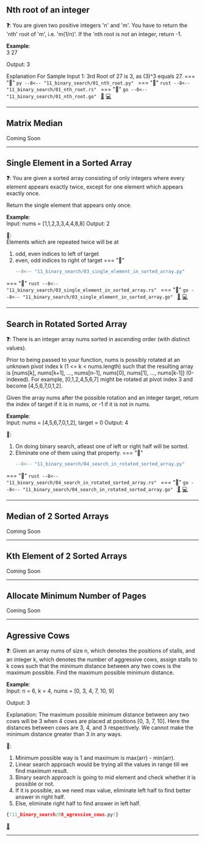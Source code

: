 ## Nth root of an integer

**❓**: You are given two positive integers 'n' and 'm'. You have to return the 'nth' root of 'm', i.e. 'm(1/n)'. If the 'nth root is not an integer, return -1. 

**Example**:  
3 27

Output:
3

Explanation For Sample Input 1:
3rd Root of 27 is 3, as (3)^3 equals 27.
=== "🐍"
    ```py
    --8<-- "11_binary_search/01_nth_root.py"
    ```
=== "🦀"
    ```rust
    --8<-- "11_binary_search/01_nth_root.rs"
    ```
=== "🐋"
    ```go
    --8<-- "11_binary_search/01_nth_root.go"
    ```
[📘](https://takeuforward.org/data-structure/nth-root-of-a-number-using-binary-search/) [💻](https://www.naukri.com/code360/problems/1062679?topList=striver-sde-sheet-problems&leftPanelTabValue=PROBLEM)<br>

---

## Matrix Median

Coming Soon

---

## Single Element in a Sorted Array

**❓**: You are given a sorted array consisting of only integers where every element appears exactly twice, except for one element which appears exactly once.

Return the single element that appears only once.

**Example**:  
Input: nums = [1,1,2,3,3,4,4,8,8]
Output: 2

**🧠**:  
Elements which are repeated twice will be at   
1. odd, even indices to left of target  
2. even, odd indices to right of target
=== "🐍"
    ```py
    --8<-- "11_binary_search/03_single_element_in_sorted_array.py"
    ```
=== "🦀"
    ```rust
    --8<-- "11_binary_search/03_single_element_in_sorted_array.rs"
    ```
=== "🐋"
    ```go
    --8<-- "11_binary_search/03_single_element_in_sorted_array.go"
    ```
[📘](https://takeuforward.org/data-structure/search-single-element-in-a-sorted-array/) [💻](https://leetcode.com/problems/single-element-in-a-sorted-array/description/)<br>

---

## Search in Rotated Sorted Array

**❓**: There is an integer array nums sorted in ascending order (with distinct values).

Prior to being passed to your function, nums is possibly rotated at an unknown pivot index k (1 <= k < nums.length) such that the resulting array is [nums[k], nums[k+1], ..., nums[n-1], nums[0], nums[1], ..., nums[k-1]] (0-indexed). For example, [0,1,2,4,5,6,7] might be rotated at pivot index 3 and become [4,5,6,7,0,1,2].

Given the array nums after the possible rotation and an integer target, return the index of target if it is in nums, or -1 if it is not in nums.

**Example**:  
Input: nums = [4,5,6,7,0,1,2], target = 0
Output: 4

**🧠**:  
1. On doing binary search, atleast one of left or right half will be sorted.  
2. Eliminate one of them using that property.
=== "🐍"
    ```py
    --8<-- "11_binary_search/04_search_in_rotated_sorted_array.py"
    ```
=== "🦀"
    ```rust
    --8<-- "11_binary_search/04_search_in_rotated_sorted_array.rs"
    ```
=== "🐋"
    ```go
    --8<-- "11_binary_search/04_search_in_rotated_sorted_array.go"
    ```
[📘](https://takeuforward.org/data-structure/search-element-in-a-rotated-sorted-array/) [💻](https://leetcode.com/problems/search-in-rotated-sorted-array/description/)<br>

---

## Median of 2 Sorted Arrays

Coming Soon

---

## Kth Element of 2 Sorted Arrays

Coming Soon

---

## Allocate Minimum Number of Pages

Coming Soon

---

## Agressive Cows

**❓**: Given an array nums of size n, which denotes the positions of stalls, and an integer k, which denotes the number of aggressive cows, assign stalls to k cows such that the minimum distance between any two cows is the maximum possible. Find the maximum possible minimum distance.    

**Example**:  
Input: n = 6, k = 4, nums = [0, 3, 4, 7, 10, 9]

Output: 3

Explanation: The maximum possible minimum distance between any two cows will be 3 when 4 cows are placed at positions [0, 3, 7, 10]. Here the distances between cows are 3, 4, and 3 respectively. We cannot make the minimum distance greater than 3 in any ways.  

**🧠**:  
1. Minimum possible way is 1 and maximum is max(arr) - min(arr).  
2. Linear search approach would be trying all the values in range till we find maximum result.  
3. Binary search approach is going to mid element and check whether it is possible or not.  
4. If it is possible, as we need max value, eliminate left half to find better answer in right half.  
5. Else, eliminate right half to find answer in left half.

```py
{!11_binary_search/08_agressive_cows.py!}
```

[📘](https://takeuforward.org/data-structure/aggressive-cows-detailed-solution/) <br>

---